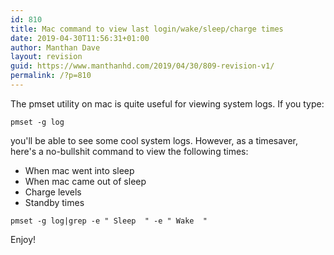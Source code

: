 ```yaml
---
id: 810
title: Mac command to view last login/wake/sleep/charge times
date: 2019-04-30T11:56:31+01:00
author: Manthan Dave
layout: revision
guid: https://www.manthanhd.com/2019/04/30/809-revision-v1/
permalink: /?p=810
---
```

<!-- wp:paragraph -->
<p>The pmset utility on mac is quite useful for viewing system logs. If you type:</p>
<!-- /wp:paragraph -->

<!-- wp:code -->
<pre class="wp-block-code"><code>pmset -g log</code></pre>
<!-- /wp:code -->

<!-- wp:paragraph -->
<p>you'll be able to see some cool system logs. However, as a timesaver, here's a no-bullshit command to view the following times:</p>
<!-- /wp:paragraph -->

<!-- wp:list -->
<ul><li>When mac went into sleep</li><li>When mac came out of sleep</li><li>Charge levels</li><li>Standby times</li></ul>
<!-- /wp:list -->

<!-- wp:code -->
<pre class="wp-block-code"><code>pmset -g log|grep -e " Sleep  " -e " Wake  "</code></pre>
<!-- /wp:code -->

<!-- wp:paragraph -->
<p>Enjoy!</p>
<!-- /wp:paragraph -->